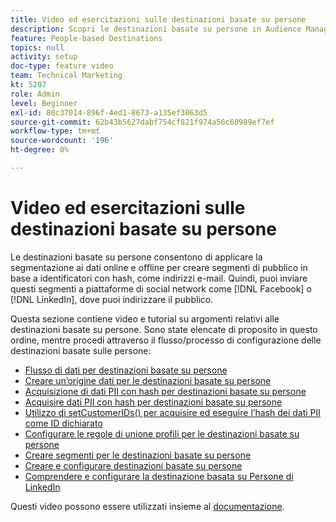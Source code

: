 ```yaml
---
title: Video ed esercitazioni sulle destinazioni basate su persone
description: Scopri le destinazioni basate su persone in Audience Manager. Scopri come applicare la segmentazione ai dati online e offline per creare segmenti di pubblico in base a identificatori con hash, come indirizzi e-mail e altro ancora.
feature: People-based Destinations
topics: null
activity: setup
doc-type: feature video
team: Technical Marketing
kt: 5207
role: Admin
level: Beginner
exl-id: 80c37014-896f-4ed1-8673-a135ef3063d5
source-git-commit: 62b43b5627dabf754cf821f974a56c60989ef7ef
workflow-type: tm+mt
source-wordcount: '196'
ht-degree: 0%

---
```


# Video ed esercitazioni sulle destinazioni basate su persone

Le destinazioni basate su persone consentono di applicare la segmentazione ai dati online e offline per creare segmenti di pubblico in base a identificatori con hash, come indirizzi e-mail. Quindi, puoi inviare questi segmenti a piattaforme di social network come [!DNL Facebook] o [!DNL LinkedIn], dove puoi indirizzare il pubblico.

Questa sezione contiene video e tutorial su argomenti relativi alle destinazioni basate su persone. Sono state elencate di proposito in questo ordine, mentre procedi attraverso il flusso/processo di configurazione delle destinazioni basate sulle persone:

* [Flusso di dati per destinazioni basate su persone](people-based-destinations-data-flow.md)
* [Creare un’origine dati per le destinazioni basate su persone](creating-a-data-source-for-people-based-destinations.md)
* [Acquisizione di dati PII con hash per destinazioni basate su persone](understanding-hashed-pii-data-ingestion-for-people-based-destinations.md)
* [Acquisire dati PII con hash per destinazioni basate su persone](ingesting-hashed-pii-for-people-based-destinations.md)
* [Utilizzo di setCustomerIDs() per acquisire ed eseguire l’hash dei dati PII come ID dichiarato](using-setcustomerids-to-ingest-and-hash-pii-as-a-declared-id.md)
* [Configurare le regole di unione profili per le destinazioni basate su persone](configuring-profile-merge-rules-for-people-based-destinations.md)
* [Creare segmenti per le destinazioni basate su persone](creating-segments-for-people-based-destinations.md)
* [Creare e configurare destinazioni basate su persone](create-and-configure-people-based-destinations.md)
* [Comprendere e configurare la destinazione basata su Persone di LinkedIn](understanding-and-configuring-the-linkedin-pbd.md)

Questi video possono essere utilizzati insieme al [documentazione](https://experienceleague.adobe.com/docs/audience-manager/user-guide/features/destinations/people-based/people-based-destinations-overview.html).
